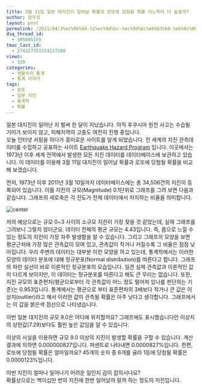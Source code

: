 ```yaml
---
title: 3월 11일 일본 대지진이 일어날 확률과 로또에 당첨될 확률 어느쪽이 더 높을까?
author: 양우성
layout: post
permalink: /2011/04/3%ec%9b%94-11%ec%9d%bc-%ec%9d%bc%eb%b3%b8-%eb%8c%80%ec%a7%80%ec%a7%84%ec%9d%b4-%ec%9d%bc%ec%96%b4%eb%82%a0-%ed%99%95%eb%a5%a0%ea%b3%bc-%eb%a1%9c%eb%98%90%ec%97%90-%eb%8b%b9%ec%b2%a8%eb%90%a0-%ed%99%95/
dsq_thread_id:
  - 305845155
tmac_last_id:
  - 274327351314227200
views:
  - 320
categories:
  - 생활속의 통계
  - 통계 이야기
tags:
  - 로또
  - 일본 지진
  - 통계학
  - 확률
---
```

일본 대지진이 일어난 지 벌써 한 달이 지났습니다. 아직 후쿠시마 원전 사고는 수습될 기미가 보이지 않고, 피해지역의 고충도 여전히 진행 중입니다.  
오늘 인터넷 서핑을 하다가 흥미로운 사이트를 알게 되었습니다. 전 세계의 지진 관측데이터를 수집하고 공표하는 사이트 [Earthquake Hazard Program][1] 입니다. 이곳에서는 1973년 이후 세계 전역에서 발생한 모든 지진 데이터를 데이터베이스에 보관하고 있습니다. 이 데이터를 이용해 3월 11일 대지진이 일어날 확률과 로또에 당첨될 확률을 비교해 보겠습니다.  

  
먼저, 1973년 이후 2011년 3월 10일까지 데이터베이스에는 총 34,506건의 지진이 등록되어 있습니다. 이를 지진의 규모(Magnitude) 0.1단위로 그래프를 그려 보면 다음과 같습니다. 그래프의 세로축은 각 진도가 전체 데이터에서 차지하는 비율을 의미합니다.

![center](http://i1.wp.com/wsyang.com/wp-content/uploads/2011/04/earthquake.jpg)

저의 예상으로는 규모 0~3 사이의 소규모 지진이 가장 잦을 것 같았는데, 실제 그래프를 그려보니 그렇지 않더군요. 데이터 전체의 평균 규모는 4.43입니다. 즉, 몸으로 느낄 수 있는 정도의 지진이 가장 자주 발생함을 알 수 있습니다. 그리고 그래프의 모양을 보면 평균근처에 가장 많은 관측값이 모여 있고, 관측값이 작거나 커질수록 그 비율은 점점 낮아집니다. 우리 주변의 데이터는 대부분 이런 모양을 하고 있는데, 통계학에서는 이러한 모양의 데이터 분포에 대해 정규분포(Normal distribution)를 따른다고 합니다. 그래프의 파란 실선이 바로 이론적인 정규분포의 모습입니다. 일견 실제 관측값과 이론적인 값이 다르게 보이지만, 이 데이터는 정규분포를 따른다고 해도 큰 무리는 없습니다. 또한, 지진 규모의 표준편차(평균으로부터 각 관측값이 어느 정도 떨어져 있나를 판단하는 기준)는 0.953입니다. 통계에서는 평균으로 부터 표준편차의 3배보다 작거나 큰 값은 이상치(outlier)라고 해서 이러한 값이 관측될 확률은 아주 낮다고 생각합니다. 그래프에서는 이 값을 붉은색 점선으로 나타냈습니다.

이번 일본 대지진의 규모 9.0은 어디에 위치할까요? 그래프에도 표시했습니다만 이상치의 상한값(7.29)보다도 훨씬 높은 값임을 알 수 있습니다.

이상의 사실을 이용하면 규모 9.0 이상의 지진이 발생할 확률을 구할 수 있습니다. 계산 결과에 의하면 0.000000827입니다. 퍼센트로 나타내면 0.0000827%입니다. 한편, 로또에 당첨될 확률은 얼마일까요? 45개의 숫자 중 6개를 골라 1등에 당첨될 확률은 0.0000123%입니다.

이번 지진이 얼마나 일어나기 어려운 일인지 감이 잡히시나요?  
확률상으로는 백이십만 번의 지진에 한번 일어날까 말까 하는 정도의 지진입니다.

 [1]: http://earthquake.usgs.gov/